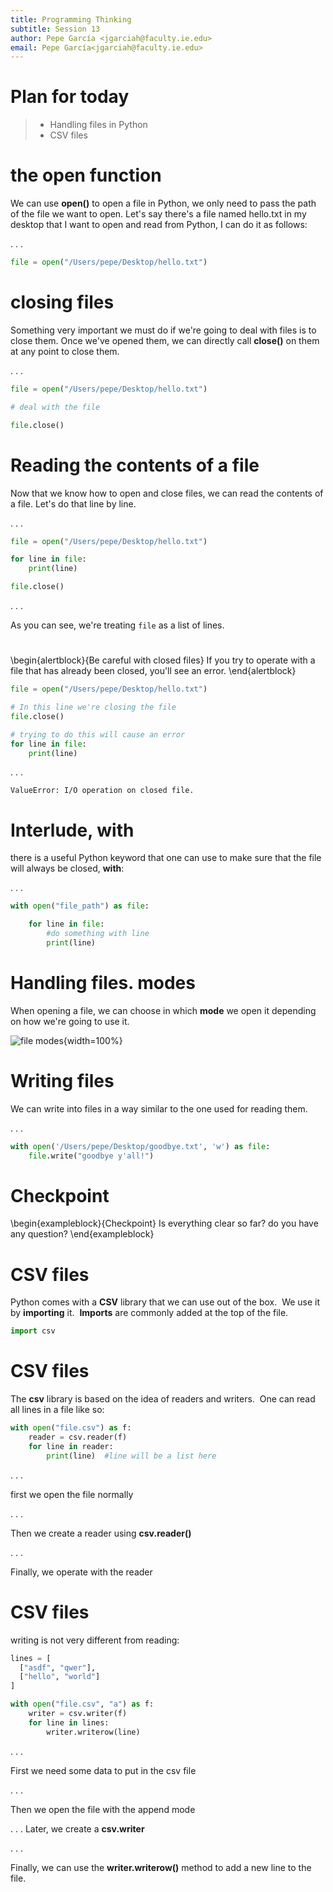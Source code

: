 ```yaml
---
title: Programming Thinking
subtitle: Session 13
author: Pepe García <jgarciah@faculty.ie.edu>
email: Pepe García<jgarciah@faculty.ie.edu>
---
```


# Plan for today

>- Handling files in Python
>- CSV files

# the **open** function

We can use **open()** to open a file in Python, we only need to pass
the path of the file we want to open.  Let's say there's a file named
hello.txt in my desktop that I want to open and read from Python, I
can do it as follows:

. . .

```python
file = open("/Users/pepe/Desktop/hello.txt")
```

# closing files

Something very important we must do if we're going to deal with files
is to close them.  Once we've opened them, we can directly call
**close()** on them at any point to close them.

. . .

```python
file = open("/Users/pepe/Desktop/hello.txt")

# deal with the file

file.close()
```

# Reading the contents of a file

Now that we know how to open and close files, we can read the contents
of a file.  Let's do that line by line.

. . .

```python
file = open("/Users/pepe/Desktop/hello.txt")

for line in file:
    print(line)

file.close()
```

. . .

As you can see, we're treating `file` as a list of lines.

#

\begin{alertblock}{Be careful with closed files}
If you try to operate
with a file that has already been closed, you'll see an error.
\end{alertblock}

```python
file = open("/Users/pepe/Desktop/hello.txt")

# In this line we're closing the file
file.close()

# trying to do this will cause an error
for line in file:
    print(line)
```

. . .

```
ValueError: I/O operation on closed file.
```

# Interlude, **with**

there is a useful Python keyword that one can use to make sure that
the file will always be closed, **with**:

. . .

```python
with open("file_path") as file:

    for line in file:
        #do something with line
        print(line)
```

# Handling files. modes

When opening a file, we can choose in which **mode** we open it
depending on how we're going to use it.

![file modes](./img/file-modes.png){width=100%}

# Writing files

We can write into files in a way similar to the one used for reading
them.

. . .

```python
with open('/Users/pepe/Desktop/goodbye.txt', 'w') as file:
    file.write("goodbye y'all!")
```

# Checkpoint

\begin{exampleblock}{Checkpoint}
Is everything clear so far? do you have any question?
\end{exampleblock}

# CSV files

Python comes with a **CSV** library that we can use out of the box. 
We use it by **importing** it.  **Imports** are commonly added at the
top of the file.

```python
import csv
```

# CSV files

The **csv** library is based on the idea of readers and writers.  One
can read all lines in a file like so:

```python
with open("file.csv") as f:
    reader = csv.reader(f)
    for line in reader:
        print(line)  #line will be a list here
```

. . .

first we open the file normally

. . .

Then we create a reader using **csv.reader()**

. . .

Finally, we operate with the reader

# CSV files

writing is not very different from reading:

```python
lines = [
  ["asdf", "qwer"],
  ["hello", "world"]
]

with open("file.csv", "a") as f:
    writer = csv.writer(f)
    for line in lines:
        writer.writerow(line)
```

. . .

First we need some data to put in the csv file

. . .

Then we open the file with the append mode

. . .
Later, we create a **csv.writer**

. . .

Finally, we can use the **writer.writerow()** method to add a new line
to the file.
